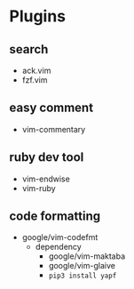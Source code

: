 # Plugins

## search
* ack.vim
* fzf.vim

## easy comment
* vim-commentary

## ruby dev tool
* vim-endwise
* vim-ruby

## code formatting
* google/vim-codefmt
  - dependency
	* google/vim-maktaba
	* google/vim-glaive
	* `pip3 install yapf`



